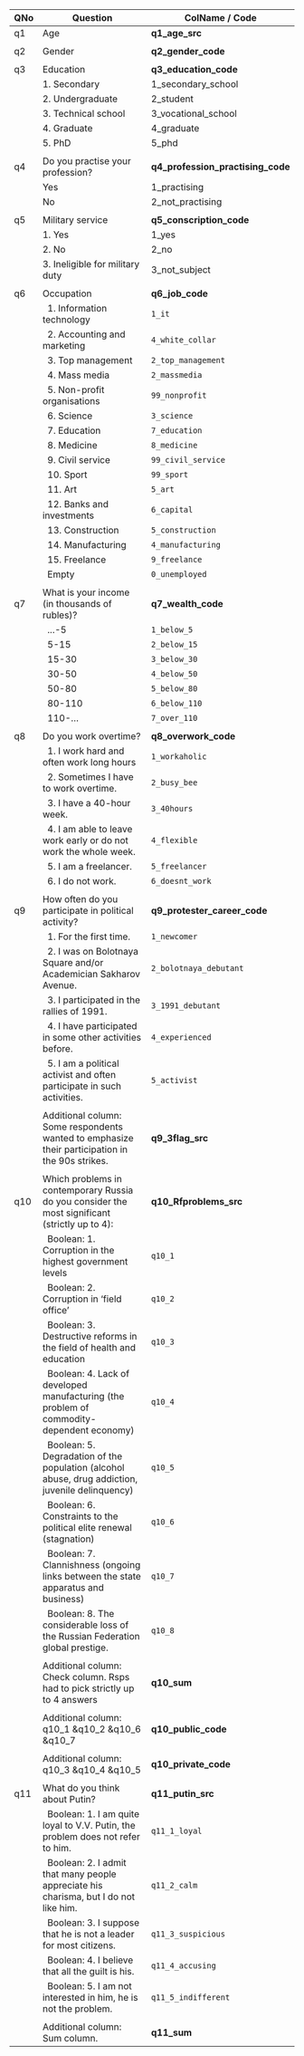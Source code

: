 | QNo  | Question | ColName / Code |
| ------------- | ------------- |------------- |
| q1 | Age | **q1_age_src** |
| | | |
| q2 | Gender | **q2_gender_code** |
| | | |
| q3 | Education | **q3_education_code** |
| | 1. Secondary | 1_secondary_school |
| | 2. Undergraduate | 2_student |
| | 3. Technical school | 3_vocational_school |
| | 4. Graduate | 4_graduate |
| | 5. PhD | 5_phd |
| | | |
| q4 | Do you practise your profession? |**q4_profession_practising_code** |
| | Yes | 1_practising |
| | No | 2_not_practising |
| | | |
| q5 | Military service | **q5_conscription_code** |
| | 1. Yes | 1_yes |
| | 2. No | 2_no |
| | 3. Ineligible for military duty | 3_not_subject |
| | | |
| q6 | Occupation | **q6_job_code** |
| | &nbsp; 1. Information technology | `1_it` |
| | &nbsp; 2. Accounting and marketing | `4_white_collar` |
| | &nbsp; 3. Top management | `2_top_management` |
| | &nbsp; 4. Mass media | `2_massmedia` |
| | &nbsp; 5. Non-profit organisations | `99_nonprofit` |
| | &nbsp; 6. Science | `3_science` |
| | &nbsp; 7. Education | `7_education` |
| | &nbsp; 8. Medicine | `8_medicine` |
| | &nbsp; 9. Civil service | `99_civil_service` |
| | &nbsp; 10. Sport | `99_sport` |
| | &nbsp; 11. Art | `5_art` |
| | &nbsp; 12. Banks and investments | `6_capital` |
| | &nbsp; 13. Construction | `5_construction` |
| | &nbsp; 14. Manufacturing | `4_manufacturing` |
| | &nbsp; 15. Freelance | `9_freelance` |
| | &nbsp; Empty | `0_unemployed` |
| | | |
| q7 | What is your income (in thousands of rubles)? | **q7_wealth_code** |
| | &nbsp; ...-5 | `1_below_5` |
| | &nbsp; 5-15 | `2_below_15` |
| | &nbsp; 15-30 | `3_below_30` |
| | &nbsp; 30-50 | `4_below_50` |
| | &nbsp; 50-80 | `5_below_80` |
| | &nbsp; 80-110 | `6_below_110` |
| | &nbsp; 110-… | `7_over_110` |
| | | |
| q8 | Do you work overtime? | **q8_overwork_code** |
| | &nbsp; 1. I work hard and often work long hours | `1_workaholic` |
| | &nbsp; 2. Sometimes I have to work overtime. | `2_busy_bee` |
| | &nbsp; 3. I have a 40-hour week. | `3_40hours` |
| | &nbsp; 4. I am able to leave work early or do not work the whole week. | `4_flexible` |
| | &nbsp; 5. I am a freelancer. | `5_freelancer` |
| | &nbsp; 6. I do not work. | `6_doesnt_work` |
| | | |
| q9 | How often do you participate in political activity? | **q9_protester_career_code** |
| | &nbsp; 1. For the first time. | `1_newcomer` |
| | &nbsp; 2. I was on Bolotnaya Square and/or Academician Sakharov Avenue. | `2_bolotnaya_debutant` |
| | &nbsp; 3. I participated in the rallies of 1991. | `3_1991_debutant` |
| | &nbsp; 4. I have participated in some other activities before. | `4_experienced` |
| | &nbsp; 5. I am a political activist and often participate in such activities. | `5_activist` |
| | | |
| | Additional column: Some respondents wanted to emphasize their participation in the 90s strikes. | **q9_3flag_src** |
| | | |
| q10 | Which problems in contemporary Russia do you consider the most significant (strictly up to 4): | **q10_Rfproblems_src** |
| | &nbsp; Boolean: 1. Corruption in the highest government levels | `q10_1` |
| | &nbsp; Boolean: 2. Corruption in ‘field office’ | `q10_2` |
| | &nbsp; Boolean: 3. Destructive reforms in the field of health and education | `q10_3` |
| | &nbsp; Boolean: 4. Lack of developed manufacturing (the problem of commodity-dependent economy) | `q10_4` |
| | &nbsp; Boolean: 5. Degradation of the population (alcohol abuse, drug addiction, juvenile delinquency) | `q10_5` |
| | &nbsp; Boolean: 6. Constraints to the political elite renewal (stagnation) | `q10_6` |
| | &nbsp; Boolean: 7. Clannishness (ongoing links between the state apparatus and business) | `q10_7` |
| | &nbsp; Boolean: 8. The considerable loss of the Russian Federation global prestige. | `q10_8` |
| | | |
| | Additional column: Check column. Rsps had to pick strictly up to 4 answers | **q10_sum** |
| | | |
| | Additional column: q10_1 &q10_2 &q10_6 &q10_7 | **q10_public_code** |
| | | |
| | Additional column: q10_3 &q10_4 &q10_5 | **q10_private_code** |
| | | |
| q11 | What do you think about Putin? | **q11_putin_src** |
| | &nbsp; Boolean: 1. I am quite loyal to V.V. Putin, the problem does not refer to him. | `q11_1_loyal` |
| | &nbsp; Boolean: 2. I admit that many people appreciate his charisma, but I do not like him. | `q11_2_calm` |
| | &nbsp; Boolean: 3. I suppose that he is not a leader for most citizens. | `q11_3_suspicious` |
| | &nbsp; Boolean: 4. I believe that all the guilt is his. | `q11_4_accusing` |
| | &nbsp; Boolean: 5. I am not interested in him, he is not the problem. | `q11_5_indifferent` |
| | | |
| | Additional column: Sum column. | **q11_sum** |
